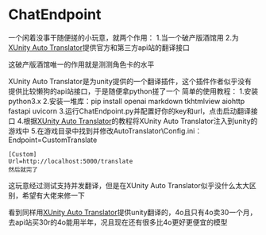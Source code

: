 # ChatEndpoint
一个闲着没事干随便搓的小玩意，就两个作用：
    1.当一个破产版酒馆用
    2.为[XUnity Auto Translator](https://github.com/bbepis/XUnity.AutoTranslator)提供官方和第三方api站的翻译接口

这破产版酒馆唯一的作用就是测测角色卡的水平

XUnity Auto Translator是为unity提供的一个翻译插件，这个插件作者似乎没有提供比较懒狗的api站接口，于是随便拿python搓了一个
    简单的使用教程：
    1.安装python3.x
    2.安装一堆库：pip install openai markdown tkhtmlview aiohttp fastapi uvicorn
    3.运行ChatEndpoint.py并配置好你的key和url，点击启动翻译接口
    4.根据[XUnity Auto Translator](https://github.com/bbepis/XUnity.AutoTranslator)的教程将XUnity Auto Translator注入到unity的游戏中
    5.在游戏目录中找到并修改AutoTranslator\Config.ini：
    Endpoint=CustomTranslate

    [Custom]
    Url=http://localhost:5000/translate
    然后就完了

这玩意经过测试支持并发翻译，但是在XUnity Auto Translator似乎没什么太大区别，希望有大佬来修一下

看到同样用[XUnity Auto Translator](https://github.com/bbepis/XUnity.AutoTranslator)提供unity翻译的，4o且只有4o卖30一个月，去api站买30r的4o能用半年，况且现在还有很多比4o更好更便宜的模型

